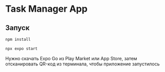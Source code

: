 # Task Manager App

## Запуск

   ```bash
   npm install
   ```

   ```bash
   npx expo start
   ```
Нужно скачать Expo Go из Play Market или App Store, затем отсканировать QR-код из терминала, чтобы приложение запустилось